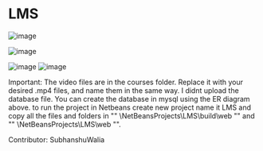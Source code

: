 # LMS
![image](https://github.com/divanshu-walia/LMS/assets/150337265/c1921a09-091c-4ea0-85f5-4a2921582c33)


![image](https://github.com/divanshu-walia/LMS/assets/150337265/c38e5ad3-c943-431a-a336-8927e1b2f639)

![image](https://github.com/divanshu-walia/LMS/assets/150337265/c45e2672-7761-4c9a-8bc6-7a0b287031e9)
![image](https://github.com/divanshu-walia/LMS/assets/150337265/9b5bb56c-ad84-4cb7-9df3-f4a0247866fb)

Important: 
The video files are in the courses folder. Replace it with your desired .mp4 files, and name them in the same way.
I didnt upload the database file. You can create the database in mysql using the ER diagram above. 
to run the project in Netbeans create new project name it LMS and copy all the files and folders in "" \NetBeansProjects\LMS\build\web "" and "" \NetBeansProjects\LMS\web "".

Contributor: SubhanshuWalia
